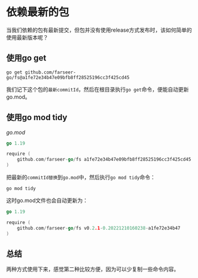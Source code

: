 # 依赖最新的包
当我们依赖的包有最新提交，但包并没有使用release方式发布时，该如何简单的使用最新版本呢？

## 使用go get
```shell
go get github.com/farseer-go/fs@a1fe72e34b47e09bfb8ff28525196cc3f425cd45
```
我们记下这个包的`最新commitId`，然后在根目录执行`go get`命令，便能自动更新go.mod。

## 使用go mod tidy

_go.mod_
```go
go 1.19

require (
	github.com/farseer-go/fs a1fe72e34b47e09bfb8ff28525196cc3f425cd45
)
```
把最新的`commitId替换`到`go.mod`中，然后执行`go mod tidy`命令：

```shell
go mod tidy
```
这时go.mod文件也会自动更新为：
```go
go 1.19

require (
	github.com/farseer-go/fs v0.2.1-0.20221210160238-a1fe72e34b47
)
```

## 总结
两种方式使用下来，感觉第二种比较方便，因为可以少复制一些命令内容。